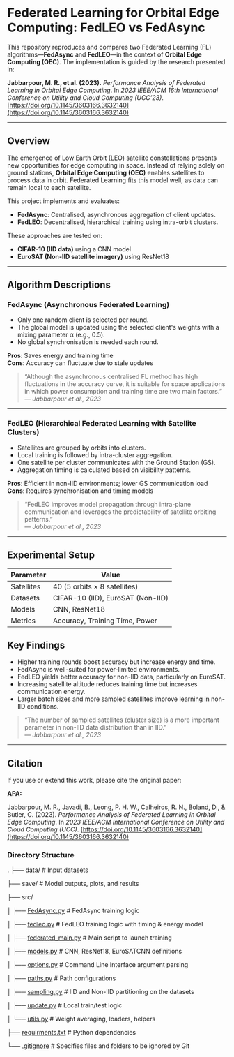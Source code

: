 # Federated Learning for Orbital Edge Computing: FedLEO vs FedAsync

This repository reproduces and compares two Federated Learning (FL) algorithms—**FedAsync** and **FedLEO**—in the context of **Orbital Edge Computing (OEC)**. The implementation is guided by the research presented in:

**Jabbarpour, M. R., et al. (2023).** *Performance Analysis of Federated Learning in Orbital Edge Computing*. In *2023 IEEE/ACM 16th International Conference on Utility and Cloud Computing (UCC’23)*. [https://doi.org/10.1145/3603166.3632140](https://doi.org/10.1145/3603166.3632140)

---

## Overview

The emergence of Low Earth Orbit (LEO) satellite constellations presents new opportunities for edge computing in space. Instead of relying solely on ground stations, **Orbital Edge Computing (OEC)** enables satellites to process data in orbit. Federated Learning fits this model well, as data can remain local to each satellite.

This project implements and evaluates:

- **FedAsync**: Centralised, asynchronous aggregation of client updates.
- **FedLEO**: Decentralised, hierarchical training using intra-orbit clusters.

These approaches are tested on:

- **CIFAR-10 (IID data)** using a CNN model
- **EuroSAT (Non-IID satellite imagery)** using ResNet18

---

## Algorithm Descriptions

### FedAsync (Asynchronous Federated Learning)

- Only one random client is selected per round.
- The global model is updated using the selected client's weights with a mixing parameter α (e.g., 0.5).
- No global synchronisation is needed each round.

**Pros**: Saves energy and training time  
**Cons**: Accuracy can fluctuate due to stale updates

> “Although the asynchronous centralised FL method has high fluctuations in the accuracy curve, it is suitable for space applications in which power consumption and training time are two main factors.”  
> — *Jabbarpour et al., 2023*

---

### FedLEO (Hierarchical Federated Learning with Satellite Clusters)

- Satellites are grouped by orbits into clusters.
- Local training is followed by intra-cluster aggregation.
- One satellite per cluster communicates with the Ground Station (GS).
- Aggregation timing is calculated based on visibility patterns.

**Pros**: Efficient in non-IID environments; lower GS communication load  
**Cons**: Requires synchronisation and timing models

> “FedLEO improves model propagation through intra-plane communication and leverages the predictability of satellite orbiting patterns.”  
> — *Jabbarpour et al., 2023*

---

## Experimental Setup

| Parameter   | Value                             |
|-------------|-----------------------------------|
| Satellites  | 40 (5 orbits × 8 satellites)      |
| Datasets    | CIFAR-10 (IID), EuroSAT (Non-IID) |
| Models      | CNN, ResNet18                     |
| Metrics     | Accuracy, Training Time, Power    |

## Key Findings

- Higher training rounds boost accuracy but increase energy and time.
- FedAsync is well-suited for power-limited environments.
- FedLEO yields better accuracy for non-IID data, particularly on EuroSAT.
- Increasing satellite altitude reduces training time but increases communication energy.
- Larger batch sizes and more sampled satellites improve learning in non-IID conditions.

> “The number of sampled satellites (cluster size) is a more important parameter in non-IID data distribution than in IID.”  
> — *Jabbarpour et al., 2023*

---

## Citation

If you use or extend this work, please cite the original paper:

**APA:**

Jabbarpour, M. R., Javadi, B., Leong, P. H. W., Calheiros, R. N., Boland, D., & Butler, C. (2023). *Performance Analysis of Federated Learning in Orbital Edge Computing*. In *2023 IEEE/ACM International Conference on Utility and Cloud Computing (UCC)*. [https://doi.org/10.1145/3603166.3632140](https://doi.org/10.1145/3603166.3632140)

### Directory Structure
.
├── data/                    # Input datasets

├── save/                    # Model outputs, plots, and results

├── src/

│   ├── [FedAsync.py](src/FedAsync.py)          # FedAsync training logic

│   ├── [fedleo.py](src/fedleo.py)              # FedLEO training logic with timing & energy model

│   ├── [federated_main.py](src/federated_main.py)  # Main script to launch training

│   ├── [models.py](src/models.py)              # CNN, ResNet18, EuroSATCNN definitions

│   ├── [options.py](src/options.py)            # Command Line Interface argument parsing

│   ├── [paths.py](src/paths.py)                # Path configurations

│   ├── [sampling.py](src/sampling.py)          # IID and Non-IID partitioning on the datasets

│   ├── [update.py](src/update.py)              # Local train/test logic

│   └── [utils.py](src/utils.py)                # Weight averaging, loaders, helpers

├── [requirments.txt](requirments.txt)          # Python dependencies

└── [.gitignore](.gitignore)                    # Specifies files and folders to be ignored by Git
